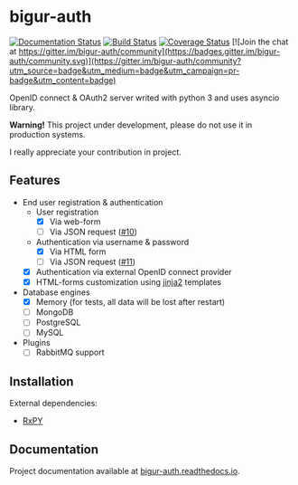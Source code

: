 # bigur-auth

[![Documentation Status](https://readthedocs.org/projects/bigur-auth/badge/?version=latest)](https://bigur-auth.readthedocs.io/en/latest/?badge=latest) [![Build Status](https://travis-ci.org/bigur/auth.svg?branch=master)](https://travis-ci.org/bigur/auth) [![Coverage Status](https://coveralls.io/repos/github/bigur/auth/badge.svg?branch=master)](https://coveralls.io/github/bigur/auth?branch=master) [![Join the chat at https://gitter.im/bigur-auth/community](https://badges.gitter.im/bigur-auth/community.svg)](https://gitter.im/bigur-auth/community?utm_source=badge&utm_medium=badge&utm_campaign=pr-badge&utm_content=badge)

OpenID connect &amp; OAuth2 server writed with python 3 and uses asyncio library.

**Warning!** This project under development, please do not use it in production systems.

I really appreciate your contribution in project.

## Features

- End user registration & authentication
  - User registration
    - [X] Via web-form
    - [ ] Via JSON request ([#10](/../../issues/10))
  - Authentication via username & password
    - [X] Via HTML form
    - [ ] Via JSON request ([#11](/../../issues/11))
  - [X] Authentication via external OpenID connect provider
  - [X] HTML-forms customization using [jinja2](https://github.com/pallets/jinja) templates
- Database engines
  - [X] Memory (for tests, all data will be lost after restart)
  - [ ] MongoDB
  - [ ] PostgreSQL
  - [ ] MySQL
- Plugins
  - [ ] RabbitMQ support

## Installation

External dependencies:

- [RxPY](https://github.com/ReactiveX/RxPY)

## Documentation

Project documentation available at [bigur-auth.readthedocs.io](https://bigur-auth.readthedocs.io/).
